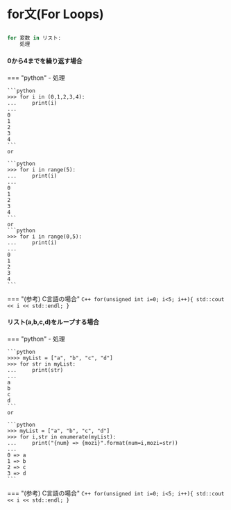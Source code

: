 # for文(For Loops)

## 

```python
for 変数 in リスト:
    処理

```

#### 0から4までを繰り返す場合

=== "python"
    - 処理

    ```python
    >>> for i in (0,1,2,3,4):
    ...     print(i)
    ...
    0
    1
    2
    3
    4
    ```
    or 
    
    ```python
    >>> for i in range(5):
    ...     print(i)
    ...
    0
    1
    2
    3
    4
    ```
    or 
    ```python
    >>> for i in range(0,5):
    ...     print(i)
    ...
    0
    1
    2
    3
    4
    ```

=== "(参考) C言語の場合"
    ```C++
    for(unsigned int i=0; i<5; i++){
        std::cout << i << std::endl;
    }
    ```


#### リスト(a,b,c,d)をループする場合

=== "python"
    - 処理

    ```python
    >>>> myList = ["a", "b", "c", "d"]
    >>> for str in myList:
    ...     print(str)
    ...
    a
    b
    c
    d
    ```
    or 
    
    ```python
    >>> myList = ["a", "b", "c", "d"]
    >>> for i,str in enumerate(myList):
    ...     print("{num} => {mozi}".format(num=i,mozi=str))
    ...
    0 => a
    1 => b
    2 => c
    3 => d
    ```

=== "(参考) C言語の場合"
    ```C++
    for(unsigned int i=0; i<5; i++){
        std::cout << i << std::endl;
    }
    ```
